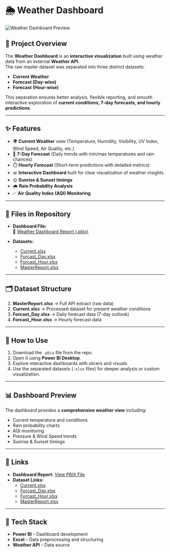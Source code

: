 # 🌦️ Weather Dashboard  

![Weather Dashboard Preview](c70cc640-e859-4e6a-9c6b-577db87a124e.png)  

## 📌 Project Overview  
The **Weather Dashboard** is an **interactive visualization** built using weather data from an external **Weather API**.  
The raw master dataset was separated into three distinct datasets:  

- **Current Weather**  
- **Forecast (Day-wise)**  
- **Forecast (Hour-wise)**  

This separation ensures better analysis, flexible reporting, and smooth interactive exploration of **current conditions, 7-day forecasts, and hourly predictions**.  

---

## ✨ Features  
- 🌍 **Current Weather** view (Temperature, Humidity, Visibility, UV Index, Wind Speed, Air Quality, etc.)  
- 📅 **7-Day Forecast** (Daily trends with min/max temperatures and rain chances)  
- ⏱️ **Hourly Forecast** (Short-term predictions with detailed metrics)  
- 📊 **Interactive Dashboard** built for clear visualization of weather insights  
- 🌞 **Sunrise & Sunset timings**  
- 🌧️ **Rain Probability Analysis**  
- ✅ **Air Quality Index (AQI) Monitoring**  

---

## 📂 Files in Repository  
- **Dashboard File:**  
  🔗 [Weather Dashboard Report (.pbix)](https://github.com/LIONELcomet/Weather-Dashboard/blob/main/WEATHER%20DASHBOARD.pbix)  

- **Datasets:**  
  - [Current.xlsx](https://github.com/LIONELcomet/Weather-Dashboard/blob/main/Current.xlsx)  
  - [Forcast_Day.xlsx](https://github.com/LIONELcomet/Weather-Dashboard/blob/main/Forcast_Day.xlsx)  
  - [Forcast_Hour.xlsx](https://github.com/LIONELcomet/Weather-Dashboard/blob/main/Forcast_Hour.xlsx)  
  - [MasterReport.xlsx](https://github.com/LIONELcomet/Weather-Dashboard/blob/main/MasterReport.xlsx)  

---

## 🗂️ Dataset Structure  
1. **MasterReport.xlsx** → Full API extract (raw data)  
2. **Current.xlsx** → Processed dataset for present weather conditions  
3. **Forcast_Day.xlsx** → Daily forecast data (7-day outlook)  
4. **Forcast_Hour.xlsx** → Hourly forecast data  

---

## 🚀 How to Use  
1. Download the `.pbix` file from the repo.  
2. Open it using **Power BI Desktop**.  
3. Explore interactive dashboards with slicers and visuals.  
4. Use the separated datasets (`.xlsx` files) for deeper analysis or custom visualization.  

---

## 📊 Dashboard Preview  
The dashboard provides a **comprehensive weather view** including:  
- Current temperature and conditions  
- Rain probability charts  
- AQI monitoring  
- Pressure & Wind Speed trends  
- Sunrise & Sunset timings  

---

## 🔗 Links  
- **Dashboard Report:** [View PBIX File](https://github.com/LIONELcomet/Weather-Dashboard/blob/main/WEATHER%20DASHBOARD.pbix)  
- **Dataset Links:**  
  - [Current.xlsx](https://github.com/LIONELcomet/Weather-Dashboard/blob/main/Current.xlsx)  
  - [Forcast_Day.xlsx](https://github.com/LIONELcomet/Weather-Dashboard/blob/main/Forcast_Day.xlsx)  
  - [Forcast_Hour.xlsx](https://github.com/LIONELcomet/Weather-Dashboard/blob/main/Forcast_Hour.xlsx)  
  - [MasterReport.xlsx](https://github.com/LIONELcomet/Weather-Dashboard/blob/main/MasterReport.xlsx)  

---

## 📌 Tech Stack  
- **Power BI** – Dashboard development  
- **Excel** – Data preprocessing and structuring  
- **Weather API** – Data source  
